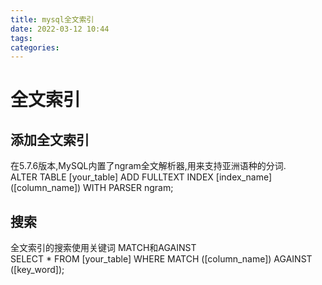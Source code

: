 ```yaml
---
title: mysql全文索引
date: 2022-03-12 10:44
tags: 
categories: 
---
```


<!--more-->

# 全文索引

## 添加全文索引

在5.7.6版本,MySQL内置了ngram全文解析器,用来支持亚洲语种的分词.  
ALTER TABLE \[your\_table\] ADD FULLTEXT INDEX \[index\_name\] \(\[column\_name\]\) WITH PARSER ngram;

## 搜索

全文索引的搜索使用关键词 MATCH和AGAINST  
SELECT \* FROM \[your\_table\] WHERE MATCH \(\[column\_name\]\) AGAINST \(\[key\_word\]\);